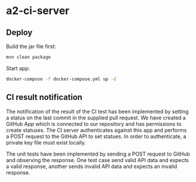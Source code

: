 # a2-ci-server

## Deploy

Build the jar file first:
```bash
mvn clean package
```

Start app:
```bash
docker-compose -f docker-compose.yml up -d
```

## CI result notification

The notification of the result of the CI test has been implemented by setting a status on the last
commit in the supplied pull request. We have created a GitHub App which is connected to our repository
and has permissions to create statuses. The CI server authenticates against this app and performs a
POST request to the GitHub API to set statues. In order to authenticate, a private key file must exist
locally.

The unit tests have been implemented by sending a POST request to GitHub and observing the response.
One test case send valid API data and expects a valid response, another sends invalid API data and
expects an invalid response.